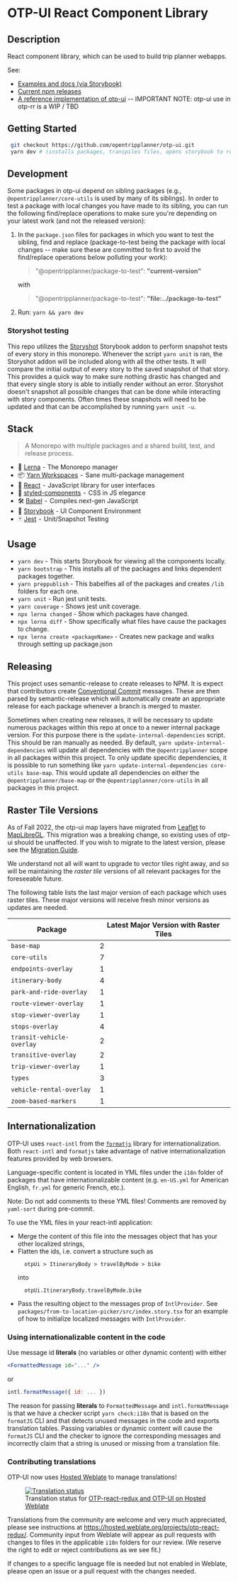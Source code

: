 # OTP-UI React Component Library

## Description

React component library, which can be used to build trip planner webapps.

See:

- [Examples and docs (via Storybook)](http://www.opentripplanner.org/otp-ui/?path=/story/itinerarybody--itinerarybody-with-walk-transit-walk-itinerary-with-custom-view-trip-button-activated-and-custom-route-abbreviation)
- [Current npm releases](https://www.npmjs.com/org/opentripplanner)
- [A reference implementation of otp-ui](https://github.com/opentripplanner/otp-react-redux) -- IMPORTANT NOTE: otp-ui use in otp-rr is a WIP / TBD

## Getting Started

```bash
 git checkout https://github.com/opentripplanner/otp-ui.git
 yarn dev # (installs packages, transpiles files, opens storybook to running component library on localhost:5555)
```

## Development

Some packages in otp-ui depend on sibling packages (e.g., `@opentripplanner/core-utils` is used by many of its siblings). In order to test a package with local changes you have made to its sibling, you can run the following find/replace operations to make sure you're depending on your latest work (and not the released version):

1. In the `package.json` files for packages in which you want to test the sibling, find and replace (package-to-test being the package with local changes -- make sure these are committed to first to avoid the find/replace operations below polluting your work):

   > "@opentripplanner/package-to-test": **"current-version"**

   with

   > "@opentripplanner/package-to-test": **"file:../package-to-test"**

2. Run:
   `yarn && yarn dev`

### Storyshot testing

This repo utilizes the [Storyshot](https://storybook.js.org/docs/react/workflows/snapshot-testing) Storybook addon to perform snapshot tests of every story in this monorepo. Whenever the script `yarn unit` is ran, the Storyshot addon will be included along with all the other tests. It will compare the initial output of every story to the saved snapshot of that story. This provides a quick way to make sure nothing drastic has changed and that every single story is able to initially render without an error. Storyshot doesn't snapshot all possible changes that can be done while interacting with story components. Often times these snapshots will need to be updated and that can be accomplished by running `yarn unit -u`.

## Stack

> A Monorepo with multiple packages and a shared build, test, and release process.

- 🐉 [Lerna](https://lernajs.io/)  - The Monorepo manager
- 📦 [Yarn Workspaces](https://yarnpkg.com/lang/en/docs/workspaces/)  -  Sane multi-package management
- 🚀 [React](https://reactjs.org/)  -  JavaScript library for user interfaces
- 💅 [styled-components](https://www.styled-components.com/)  -  CSS in JS elegance
- 🛠 [Babel](https://babeljs.io/)  -  Compiles next-gen JavaScript
- 📖 [Storybook](https://storybook.js.org/) - UI Component Environment
- 🃏 [Jest](https://jestjs.io/)  -  Unit/Snapshot Testing

## Usage

- `yarn dev` - This starts Storybook for viewing all the components locally.
- `yarn bootstrap` - This installs all of the packages and links dependent packages together.
- `yarn preppublish` - This babelfies all of the packages and creates `/lib` folders for each one.
- `yarn unit` - Run jest unit tests.
- `yarn coverage` - Shows jest unit coverage.
- `npx lerna changed` - Show which packages have changed.
- `npx lerna diff` - Show specifically what files have cause the packages to change.
- `npx lerna create <packageName>` - Creates new package and walks through setting up package.json

## Releasing

This project uses semantic-release to create releases to NPM. It is expect that contributors create [Conventional Commit](https://www.conventionalcommits.org/en/v1.0.0/) messages. These are then parsed by semantic-release which will automatically create an appropriate release for each package whenever a branch is merged to master.

Sometimes when creating new releases, it will be necessary to update numerous packages within this repo at once to a newer internal package version. For this purpose there is the `update-internal-dependencies` script. This should be ran manually as needed. By default, `yarn update-internal-dependencies` will update all dependencies with the `@opentripplanner` scope in all packages within this project. To only update specific dependencies, it is possible to run something like `yarn update-internal-dependencies core-utils base-map`. This would update all dependencies on either the `@opentripplanner/base-map` or the `@opentripplanner/core-utils` in all packages in this project.

## Raster Tile Versions

As of Fall 2022, the otp-ui map layers have migrated from [Leaflet](https://leafletjs.com) to [MapLibreGL](https://maplibre.org/projects/maplibre-gl-js/). This migration was a breaking change, so existing uses of otp-ui should be unaffected. If you wish to migrate to the latest version, please see the [Migration Guide](https://github.com/opentripplanner/otp-ui/blob/master/VECTOR-TILES-MIGRATION-GUIDE.md).

We understand not all will want to upgrade to vector tiles right away, and so will be maintaining the _raster tile_ versions of all relevant packages for the foreseeable future.

The following table lists the last major version of each package which uses raster tiles. These major versions will receive fresh minor versions as updates are needed.

| Package                   | Latest Major Version with Raster Tiles |
| ------------------------- | -------------------------------------- |
| `base-map`                | 2                                      |
| `core-utils`              | 7                                      |
| `endpoints-overlay`       | 1                                      |
| `itinerary-body`          | 4                                      |
| `park-and-ride-overlay`   | 1                                      |
| `route-viewer-overlay`    | 1                                      |
| `stop-viewer-overlay`     | 1                                      |
| `stops-overlay`           | 4                                      |
| `transit-vehicle-overlay` | 2                                      |
| `transitive-overlay`      | 2                                      |
| `trip-viewer-overlay`     | 1                                      |
| `types`                   | 3                                      |
| `vehicle-rental-overlay`  | 1                                      |
| `zoom-based-markers`      | 1                                      |

## Internationalization

OTP-UI uses `react-intl` from the [`formatjs`](https://github.com/formatjs/formatjs) library for internationalization.
Both `react-intl` and `formatjs` take advantage of native internationalization features provided by web browsers.

Language-specific content is located in YML files under the `i18n` folder of packages that have internationalizable content
(e.g. `en-US.yml` for American English, `fr.yml` for generic French, etc.).

Note: Do not add comments to these YML files! Comments are removed by `yaml-sort` during pre-commit.

To use the YML files in your react-intl application:

- Merge the content of this file into the messages object that has your other localized strings,
- Flatten the ids, i.e. convert a structure such as
  ```
    otpUi > ItineraryBody > travelByMode > bike
  ```
  into
  ```
    otpUi.ItineraryBody.travelByMode.bike
  ```
- Pass the resulting object to the messages prop of `IntlProvider`.
  See `packages/from-to-location-picker/src/index.story.tsx` for an example of how to initialize localized messages with `IntlProvider`.

### Using internationalizable content in the code

Use message id **literals** (no variables or other dynamic content) with either

```jsx
<FormattedMessage id="..." />
```

or

```js
intl.formatMessage({ id: ... })
```

The reason for passing **literals** to `FormattedMessage` and `intl.formatMessage` is that we have a checker script `yarn check:i18n` that is based on the `formatJS` CLI and that detects unused messages in the code and exports translation tables.
Passing variables or dynamic content will cause the `formatJS` CLI and the checker to ignore the corresponding messages and
incorrectly claim that a string is unused or missing from a translation file.

### Contributing translations

OTP-UI now uses [Hosted Weblate](https://www.weblate.org) to manage translations!

<figure>
  <a href="https://hosted.weblate.org/engage/otp-react-redux/">
    <img src="https://hosted.weblate.org/widgets/otp-react-redux/-/horizontal-auto.svg" alt="Translation status" />
  </a>
  <figcaption>Translation status for
    <a href="https://hosted.weblate.org/engage/otp-react-redux/">OTP-react-redux and OTP-UI on Hosted Weblate</a>
  </figcaption>
</figure>

Translations from the community are welcome and very much appreciated,
please see instructions at https://hosted.weblate.org/projects/otp-react-redux/.
Community input from Weblate will appear as pull requests with changes to files in the applicable `i18n` folders for our review.
(We reserve the right to edit or reject contributions as we see fit.)

If changes to a specific language file is needed but not enabled in Weblate, please open an issue or a pull request with the changes needed.
